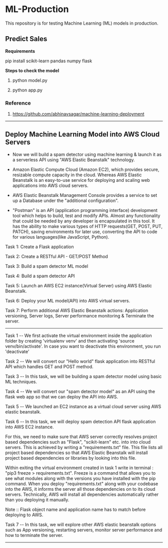 # ML-Production
This repository is for testing Machine Learning (ML) models in production.


## Predict Sales

**Requirements**

pip install scikit-learn pandas numpy flask

**Steps to check the model**

1. python model.py

2. python app.py


### Reference 

1. https://github.com/abhinavsagar/machine-learning-deployment







----------------------------------------------------
Deploy Machine Learning Model into AWS Cloud Servers
----------------------------------------------------

+ Now we will build a spam detector using machine learning & launch it as a serverless API using "AWS Elastic Beanstalk" technology.

+ Amazon Elastic Compute Cloud (Amazon EC2), which provides secure, resizable compute capacity in the cloud. Whereas AWS Elastic Beanstalk is an easy-to-use service for deploying and scaling web applications into AWS cloud servers.

+ AWS Elastic Beanstalk Management Console provides a service to set up a Database under the "additional configuration".

+ "Postman" is an API (application programming interface) development tool which helps to build, test and modify APIs. Almost any functionality that could be needed by any developer is encapsulated in this tool. It has the ability to make various types of HTTP requests(GET, POST, PUT, PATCH), saving environments for later use, converting the API to code for various languages(like JavaScript, Python).

Task 1: Create a Flask application

Task 2: Create a RESTful API - GET/POST Method

Task 3: Build a spam detector ML model

Task 4: Build a spam detector API

Task 5: Launch an AWS EC2 instance(Virtual Server) using AWS Elastic Beanstalk.

Task 6: Deploy your ML model(API) into AWS virtual servers.

Task 7: Perform additional AWS Elastic Beanstalk actions: Application versioning, Server logs, Server performance monitoring & Terminate the server.

---------------------------------

Task 1 -- We first activate the virtual environment inside the application folder by creating 'virtualenv venv' and then activating 'source venv/bin/activate'. In case you want to deactivate this environment, you run 'deactivate'

Task 2 -- We will convert our "Hello world" flask application into RESTful API which handles GET and POST method.

Task 3 -- In this task, we will be building a spam detector model using basic ML techniques.

Task 4 -- We will convert our "spam detector model" as an API using the flask web app so that we can deploy the API into AWS.

Task 5 -- We launched an EC2 instance as a virtual cloud server using AWS elastic beanstalk. 

Task 6 -- In this task, we will deploy spam detection API flask application into AWS EC2 instance. 

For this, we need to make sure that AWS server correctly resolves project based dependencies such as "Flask", "scikit-learn" etc. into into cloud servers. This is achieved by writing a "requirements.txt" file. This file lists all project based dependencies so that AWS Elastic Beanstalk will install project based dependencies or libraries by looking into this file.

Within exiting the virtual environment created in task 1 write in terminal : "pip3 freeze > requirements.txt". Freeze is a command that allows you to see what modules along with the versions you have installed with the pip command. When you deploy "requirements.txt" along with your codebase into the AWS, it informs the server all those dependencies on to its cloud servers. Technically, AWS will install all dependencies automatically rather than you deploying it manually.

Note :: Flask object name and application name has to match before deploying to AWS.

Task 7 -- In this task, we will explore other AWS elastic beanstalk options such as App versioning, restarting servers, monitor server performance and how to terminate the server.

---------------------------------------------------------------------------------------------------------------------------------------------------------------------
